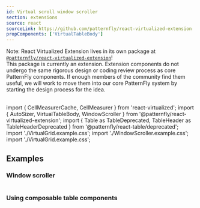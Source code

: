 ```yaml
---
id: Virtual scroll window scroller
section: extensions
source: react
sourceLink: https://github.com/patternfly/react-virtualized-extension
propComponents: ['VirtualTableBody']
---
```


Note: React Virtualized Extension lives in its own package at [`@patternfly/react-virtualized-extension`](https://www.npmjs.com/package/@patternfly/react-virtualized-extension)!
<br />
This package is currently an extension. Extension components do not undergo the same rigorous design or coding review process as core PatternFly components. If enough members of the community find them useful, we will work to move them into our core PatternFly system by starting the design process for the idea.
<br />
<br />

import { CellMeasurerCache, CellMeasurer } from 'react-virtualized';
import { AutoSizer, VirtualTableBody, WindowScroller } from '@patternfly/react-virtualized-extension';
import { Table as TableDeprecated, TableHeader as TableHeaderDeprecated } from '@patternfly/react-table/deprecated';
import './VirtualGrid.example.css';
import './WindowScroller.example.css';
import './VirtualGrid.example.css';

## Examples

### Window scroller

```js file="./WindowScroller.tsx"
```

### Using composable table components

```js file="UsingComposableTableComponentsDemo.tsx"
```
